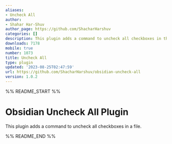 ```yaml
---
aliases:
- Uncheck All
author:
- Shahar Har-Shuv
author_page: https://github.com/ShacharHarshuv
categories: []
description: This plugin adds a command to uncheck all checkboxes in the current note.
downloads: 7178
mobile: true
number: 1073
title: Uncheck All
type: plugin
updated: '2023-08-25T02:47:59'
url: https://github.com/ShacharHarshuv/obsidian-uncheck-all
version: 1.0.2
---
```


%% README_START %%

# Obsidian Uncheck All Plugin

This plugin adds a command to uncheck all checkboxes in a file. 



%% README_END %%